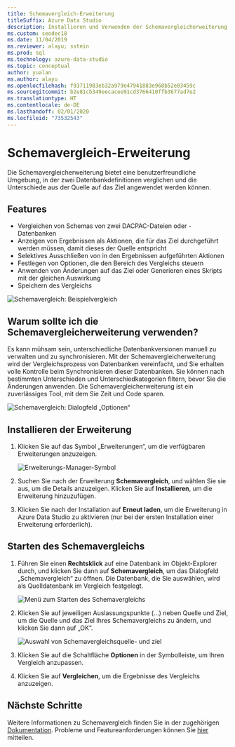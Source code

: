 ```yaml
---
title: Schemavergleich-Erweiterung
titleSuffix: Azure Data Studio
description: Installieren und Verwenden der Schemavergleicherweiterung für Azure Data Studio
ms.custom: seodec18
ms.date: 11/04/2019
ms.reviewer: alayu; sstein
ms.prod: sql
ms.technology: azure-data-studio
ms.topic: conceptual
author: yualan
ms.author: alayu
ms.openlocfilehash: f93711983eb32a979e47941883e968b52e03459c
ms.sourcegitcommit: b2e81cb349eecacee91cd3766410ffb3677ad7e2
ms.translationtype: HT
ms.contentlocale: de-DE
ms.lasthandoff: 02/01/2020
ms.locfileid: "73532543"
---
```

# <a name="schema-compare-extension"></a>Schemavergleich-Erweiterung
Die Schemavergleicherweiterung bietet eine benutzerfreundliche Umgebung, in der zwei Datenbankdefinitionen verglichen und die Unterschiede aus der Quelle auf das Ziel angewendet werden können.


## <a name="features"></a>Features

* Vergleichen von Schemas von zwei DACPAC-Dateien oder -Datenbanken
* Anzeigen von Ergebnissen als Aktionen, die für das Ziel durchgeführt werden müssen, damit dieses der Quelle entspricht
* Selektives Ausschließen von in den Ergebnissen aufgeführten Aktionen
* Festlegen von Optionen, die den Bereich des Vergleichs steuern
* Anwenden von Änderungen auf das Ziel oder Generieren eines Skripts mit der gleichen Auswirkung
* Speichern des Vergleichs

![Schemavergleich: Beispielvergleich](media/extensions/schema-compare-extension/schema-compare.png)


## <a name="why-would-i-use-the-schema-compare-extension"></a>Warum sollte ich die Schemavergleicherweiterung verwenden?

Es kann mühsam sein, unterschiedliche Datenbankversionen manuell zu verwalten und zu synchronisieren. Mit der Schemavergleicherweiterung wird der Vergleichsprozess von Datenbanken vereinfacht, und Sie erhalten volle Kontrolle beim Synchronisieren dieser Datenbanken. Sie können nach bestimmten Unterschieden und Unterschiedkategorien filtern, bevor Sie die Änderungen anwenden. Die Schemavergleicherweiterung ist ein zuverlässiges Tool, mit dem Sie Zeit und Code sparen.

![Schemavergleich: Dialogfeld „Optionen“](media/extensions/schema-compare-extension/schema-compare-options.png)


## <a name="install-the-extension"></a>Installieren der Erweiterung

1. Klicken Sie auf das Symbol „Erweiterungen“, um die verfügbaren Erweiterungen anzuzeigen.

    ![Erweiterungs-Manager-Symbol](media/extensions/extension-manager-icon.png)

2. Suchen Sie nach der Erweiterung **Schemavergleich**, und wählen Sie sie aus, um die Details anzuzeigen. Klicken Sie auf **Installieren**, um die Erweiterung hinzuzufügen.

3. Klicken Sie nach der Installation auf **Erneut laden**, um die Erweiterung in Azure Data Studio zu aktivieren (nur bei der ersten Installation einer Erweiterung erforderlich).


## <a name="launch-a-schema-compare"></a>Starten des Schemavergleichs

1. Führen Sie einen **Rechtsklick** auf eine Datenbank im Objekt-Explorer durch, und klicken Sie dann auf **Schemavergleich**, um das Dialogfeld „Schemavergleich“ zu öffnen. Die Datenbank, die Sie auswählen, wird als Quelldatenbank im Vergleich festgelegt.

    ![Menü zum Starten des Schemavergleichs](media/extensions/schema-compare-extension/schema-compare-launch.png)


2. Klicken Sie auf jeweiligen Auslassungspunkte (...) neben Quelle und Ziel, um die Quelle und das Ziel Ihres Schemavergleichs zu ändern, und klicken Sie dann auf „OK“.

    ![Auswahl von Schemavergleichsquelle- und ziel](media/extensions/schema-compare-extension/schema-compare-select-source-target.png)

3. Klicken Sie auf die Schaltfläche **Optionen** in der Symbolleiste, um Ihren Vergleich anzupassen.

4. Klicken Sie auf **Vergleichen**, um die Ergebnisse des Vergleichs anzuzeigen.


## <a name="next-steps"></a>Nächste Schritte

Weitere Informationen zu Schemavergleich finden Sie in der zugehörigen [Dokumentation](https://docs.microsoft.com/sql/ssdt/how-to-use-schema-compare-to-compare-different-database-definitions).
Probleme und Featureanforderungen können Sie [hier](https://github.com/microsoft/azuredatastudio/issues) mitteilen.